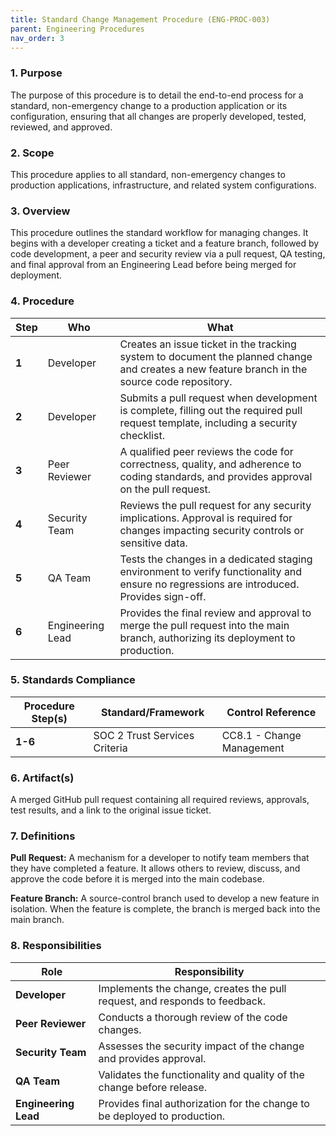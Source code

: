 ```yaml
---
title: Standard Change Management Procedure (ENG-PROC-003)
parent: Engineering Procedures
nav_order: 3
---
```

### 1. Purpose

The purpose of this procedure is to detail the end-to-end process for a standard, non-emergency change to a production application or its configuration, ensuring that all changes are properly developed, tested, reviewed, and approved.

### 2. Scope

This procedure applies to all standard, non-emergency changes to production applications, infrastructure, and related system configurations.

### 3. Overview

This procedure outlines the standard workflow for managing changes. It begins with a developer creating a ticket and a feature branch, followed by code development, a peer and security review via a pull request, QA testing, and final approval from an Engineering Lead before being merged for deployment.

### 4. Procedure

| **Step** | **Who**                      | **What**                                                                                                                            |
| -------- | ---------------------------- | ----------------------------------------------------------------------------------------------------------------------------------- |
| **1**    | Developer                    | Creates an issue ticket in the tracking system to document the planned change and creates a new feature branch in the source code repository. |
| **2**    | Developer                    | Submits a pull request when development is complete, filling out the required pull request template, including a security checklist.      |
| **3**    | Peer Reviewer                | A qualified peer reviews the code for correctness, quality, and adherence to coding standards, and provides approval on the pull request. |
| **4**    | Security Team                | Reviews the pull request for any security implications. Approval is required for changes impacting security controls or sensitive data. |
| **5**    | QA Team                      | Tests the changes in a dedicated staging environment to verify functionality and ensure no regressions are introduced. Provides sign-off. |
| **6**    | Engineering Lead             | Provides the final review and approval to merge the pull request into the main branch, authorizing its deployment to production.      |

### 5. Standards Compliance

| **Procedure Step(s)** | **Standard/Framework**     | **Control Reference**        |
| --------------------- | -------------------------- | ---------------------------- |
| **1-6**               | SOC 2 Trust Services Criteria | CC8.1 - Change Management |

### 6. Artifact(s)

A merged GitHub pull request containing all required reviews, approvals, test results, and a link to the original issue ticket.

### 7. Definitions

**Pull Request:** A mechanism for a developer to notify team members that they have completed a feature. It allows others to review, discuss, and approve the code before it is merged into the main codebase.

**Feature Branch:** A source-control branch used to develop a new feature in isolation. When the feature is complete, the branch is merged back into the main branch.

### 8. Responsibilities

| **Role**           | **Responsibility**                                                              |
| ------------------ | ------------------------------------------------------------------------------- |
| **Developer**      | Implements the change, creates the pull request, and responds to feedback.      |
| **Peer Reviewer**  | Conducts a thorough review of the code changes.                                 |
| **Security Team**  | Assesses the security impact of the change and provides approval.               |
| **QA Team**        | Validates the functionality and quality of the change before release.           |
| **Engineering Lead** | Provides final authorization for the change to be deployed to production.       |
